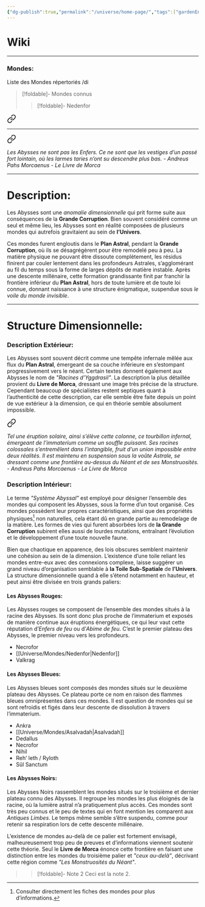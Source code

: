 ```yaml
---
{"dg-publish":true,"permalink":"/universe/home-page/","tags":["gardenEntry"]}
---
```


# Wiki
---
### Mondes:
Liste des Mondes répertoriés /di




> [!foldable]- Mondes connus
> 
>> [!foldable]- Nedenfor
>> 
<div class="transclusion internal-embed is-loaded"><a class="markdown-embed-link" href="/universe/mondes/abysses/" aria-label="Open link"><svg xmlns="http://www.w3.org/2000/svg" width="24" height="24" viewBox="0 0 24 24" fill="none" stroke="currentColor" stroke-width="2" stroke-linecap="round" stroke-linejoin="round" class="svg-icon lucide-link"><path d="M10 13a5 5 0 0 0 7.54.54l3-3a5 5 0 0 0-7.07-7.07l-1.72 1.71"></path><path d="M14 11a5 5 0 0 0-7.54-.54l-3 3a5 5 0 0 0 7.07 7.07l1.71-1.71"></path></svg></a><div class="markdown-embed">




---


<div class="transclusion internal-embed is-loaded"><a class="markdown-embed-link" href="/ressources/andreus-pahs-morcaenus-extraits/#z7147p" aria-label="Open link"><svg xmlns="http://www.w3.org/2000/svg" width="24" height="24" viewBox="0 0 24 24" fill="none" stroke="currentColor" stroke-width="2" stroke-linecap="round" stroke-linejoin="round" class="svg-icon lucide-link"><path d="M10 13a5 5 0 0 0 7.54.54l3-3a5 5 0 0 0-7.07-7.07l-1.72 1.71"></path><path d="M14 11a5 5 0 0 0-7.54-.54l-3 3a5 5 0 0 0 7.07 7.07l1.71-1.71"></path></svg></a><div class="markdown-embed">



*Les Abysses ne sont pas les Enfers. Ce ne sont que les vestiges d’un passé fort lointain, où les larmes taries n’ont su descendre plus bas.*
*- Andreus Pahs Morcaenus - Le Livre de Morca* 

</div></div>


---
# Description:

Les Abysses sont une *anomalie dimensionnelle* qui prit forme suite aux conséquences de la **Grande Corruption**. Bien souvent considéré comme un seul et même lieu, les Abysses sont en réalité composées de plusieurs mondes qui autrefois gravitaient au sein de **l’Univers**.

Ces mondes furent engloutis dans le **Plan Astral**, pendant la **Grande Corruption**, où ils se désagrégèrent pour être remodelé peu à peu. La matière physique ne pouvant être dissoute complètement, les résidus finirent par couler lentement dans les profondeurs Astrales, s’agglomérant au fil du temps sous la forme de larges dépôts de matière instable.
Après une descente millénaire, cette formation grandissante finit par franchir la frontière inférieur du **Plan Astral**, hors de toute lumière et de toute loi connue, donnant naissance à une structure énigmatique, suspendue sous *le voile du monde invisible*.

---
# Structure Dimensionnelle:
### Description Extérieur:
Les Abysses sont souvent décrit comme une tempête infernale mêlée aux flux du **Plan Astral**, émergeant de sa couche inférieure en s’estompant progressivement vers le néant. Certain textes donnent également aux Abysses le nom de *"Racines d’Yggdrasil"*.
La description la plus détaillée provient du **Livre de Morca**, dressant une image très précise de la structure. Cependant beaucoup de spécialistes restent septiques quant à l’authenticité de cette description, car elle semble être faite depuis un point de vue extérieur à la dimension, ce qui en théorie semble absolument impossible.


<div class="transclusion internal-embed is-loaded"><a class="markdown-embed-link" href="/ressources/andreus-pahs-morcaenus-extraits/#923u8b" aria-label="Open link"><svg xmlns="http://www.w3.org/2000/svg" width="24" height="24" viewBox="0 0 24 24" fill="none" stroke="currentColor" stroke-width="2" stroke-linecap="round" stroke-linejoin="round" class="svg-icon lucide-link"><path d="M10 13a5 5 0 0 0 7.54.54l3-3a5 5 0 0 0-7.07-7.07l-1.72 1.71"></path><path d="M14 11a5 5 0 0 0-7.54-.54l-3 3a5 5 0 0 0 7.07 7.07l1.71-1.71"></path></svg></a><div class="markdown-embed">



*Tel une éruption solaire, ainsi s’élève cette colonne, ce tourbillon infernal, émergeant de l’immaterium comme un souffle puissant. Ses racines colossales s’entremêlent dans l’intangible, fruit d’un union impossible entre deux réalités. Il est maintenu en suspension sous la voûte  Astrale, se dressant comme une frontière au-dessus du Néant et de ses Monstruosités.*
*- Andreus Pahs Morcaenus - Le Livre de Morca* 

</div></div>


### Description Intérieur:
Le terme *"Système Abyssal"*  est employé pour désigner l’ensemble des mondes qui composent les Abysses, sous la forme d’un tout organisé.
Ces mondes possèdent leur propres caractéristiques, ainsi que des propriétés physiques[^1] non naturelles, cela étant dû en grande partie au remodelage de la matière. Les formes de vies qui furent absorbées lors de **la Grande Corruption** subirent elles aussi de lourdes mutations, entraînant l’évolution et le développement d’une toute nouvelle faune.

Bien que chaotique en apparence, des lois obscures semblent maintenir une cohésion au sein de la dimension. L’existence d’une toile reliant les mondes entre-eux avec des connexions complexe, laisse suggérer un grand niveau d’organisation semblable à **la Toile Sub-Spatiale** de **l’Univers**. La structure dimensionnelle quand à elle s’étend notamment en hauteur, et peut ainsi être divisée en trois grands paliers:

#### Les Abysses Rouges:
Les Abysses rouges se composent de l’ensemble des mondes situés à la racine des Abysses. Ils sont donc plus proche de l’immaterium et exposés de manière continue aux éruptions énergétiques, ce qui leur vaut cette réputation d’*Enfers de feu* ou d’*Abime de feu*. C’est le premier plateau des Abysses, le premier niveau vers les profondeurs.

  - Necrofor
  - [[Universe/Mondes/Nedenfor\|Nedenfor]] 
  - Valkrag

#### Les Abysses Bleues:
Les Abysses bleues sont composés des mondes situés sur le deuxième plateau des Abysses. Ce plateau porte ce nom en raison des flammes bleues omniprésentes dans ces mondes. Il est question de mondes qui se sont refroidis et figés dans leur descente de dissolution à travers l’immaterium.

- Ankra
- [[Universe/Mondes/Asalvadah\|Asalvadah]]
- Dedallus
- Necrofor
- Nihil
- Reh’ leth / Ryloth
- Sûl Sanctum

#### Les Abysses Noirs:
Les Abysses Noirs rassemblent les mondes situés sur le troisième et dernier plateau connu des Abysses. Il regroupe les mondes les plus éloignés de la racine, où la lumière astral n’a pratiquement plus accès. Ces mondes sont très peu connus et le peu de textes qui en font mention les comparent aux *Antiques Limbes*. Le temps même semble s’être suspendu, comme pour retenir sa respiration lors de cette descente millénaire.

L’existence de mondes au-delà de ce palier est fortement envisagé, malheureusement trop peu de preuves et d’informations viennent soutenir cette théorie. Seul le **Livre de Morca** énonce cette frontière en faisant une distinction entre les mondes du troisième palier et *"ceux au-delà"*, décrivant cette région comme *"Les Monstruosités du Néant"*.



[^1]: Consulter directement les fiches des mondes pour plus d’informations.


</div></div>

>
>> [!foldable]- Note 2
>> Ceci est la note 2.

